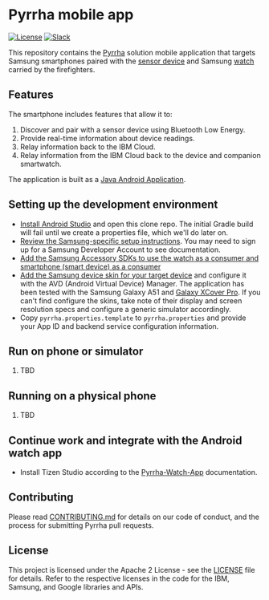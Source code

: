 # Pyrrha mobile app

[![License](https://img.shields.io/badge/License-Apache2-blue.svg)](https://www.apache.org/licenses/LICENSE-2.0) [![Slack](https://img.shields.io/static/v1?label=Slack&message=%23prometeo-pyrrha&color=blue)](https://callforcode.org/slack)

This repository contains the [Pyrrha](https://github.com/Pyrrha-Platform/Pyrrha) solution mobile application that targets Samsung smartphones paired with the [sensor device](https://github.com/Pyrrha-Platform/Pyrrha-Firmware) and Samsung [watch](https://github.com/Pyrrha-Platform/Pyrrha-Watch-App) carried by the firefighters.

## Features

The smartphone includes features that allow it to:

1. Discover and pair with a sensor device using Bluetooth Low Energy.
1. Provide real-time information about device readings.
1. Relay information back to the IBM Cloud.
1. Relay information from the IBM Cloud back to the device and companion smartwatch.

The application is built as a [Java Android Application](https://developer.samsung.com/galaxy-watch-develop/creating-your-first-app/web-companion/setup-sdk.html).

## Setting up the development environment

- [Install Android Studio](https://developer.android.com/studio) and open this clone repo. The initial Gradle build will fail until we create a properties file, which we'll do later on.
- [Review the Samsung-specific setup instructions](https://developer.samsung.com/mobile/galaxy-sdk-getting-started.html). You may need to sign up for a Samsung Developer Account to see documentation.
- [Add the Samsung Accessory SDKs to use the watch as a consumer and smartphone (smart device) as a consumer](https://developer.samsung.com/galaxy-accessory)
- [Add the Samsung device skin for your target device](https://developer.samsung.com/galaxy-emulator-skin/guide.html) and configure it with the AVD (Android Virtual Device) Manager. The application has been tested with the Samsung Galaxy A51 and [Galaxy XCover Pro](https://www.samsung.com/es/business/smartphones/galaxy-xcover-pro-g715/). If you can't find configure the skins, take note of their display and screen resolution specs and configure a generic simulator accordingly.
- Copy `pyrrha.properties.template` to `pyrrha.properties` and provide your App ID and backend service configuration information.

## Run on phone or simulator

1. TBD

## Running on a physical phone

1. TBD

## Continue work and integrate with the Android watch app

- Install Tizen Studio according to the [Pyrrha-Watch-App](https://github.com/Pyrrha-Platform/Pyrrha-Watch-App) documentation.

## Contributing

Please read [CONTRIBUTING.md](CONTRIBUTING.md) for details on our code of conduct, and the process for submitting Pyrrha pull requests.

## License

This project is licensed under the Apache 2 License - see the [LICENSE](LICENSE) file for details. Refer to the respective licenses in the code for the IBM, Samsung, and Google libraries and APIs.
